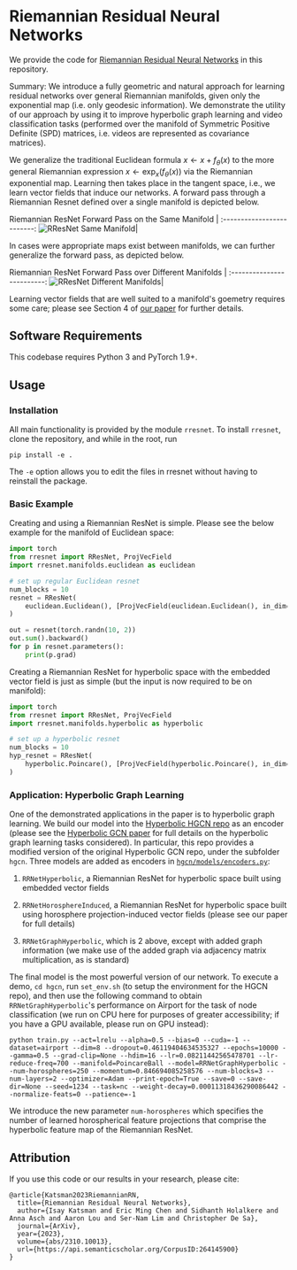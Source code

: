 # Riemannian Residual Neural Networks

We provide the code for [Riemannian Residual Neural Networks](https://arxiv.org/abs/2006.10254) in this repository.

Summary: We introduce a fully geometric and natural approach for learning residual networks over general Riemannian manifolds, given only the exponential map (i.e. only geodesic information). We demonstrate the utility of our approach by using it to improve hyperbolic graph learning and video classification tasks (performed over the manifold of Symmetric Positive Definite (SPD) matrices, i.e. videos are represented as covariance matrices).

We generalize the traditional Euclidean formula $x \leftarrow x + f_\theta(x)$ to the more general Riemannian expression $x \leftarrow \exp_x (f_\theta(x))$ via the Riemannian exponential map. Learning then takes place in the tangent space, i.e., we learn vector fields that induce our networks. A forward pass through a Riemannian Resnet defined over a single manifold is depicted below.

Riemannian ResNet Forward Pass on the Same Manifold            |
:-------------------------:
![RResNet Same Manifold](https://i.imgur.com/02vWOam.png)|

In cases were appropriate maps exist between manifolds, we can further generalize the forward pass, as depicted below.

Riemannian ResNet Forward Pass over Different Manifolds            |
:-------------------------:
![RResNet Different Manifolds](https://i.imgur.com/KP5sUdj.png)|

Learning vector fields that are well suited to a manifold's goemetry requires some care; please see Section 4 of [our paper](https://arxiv.org/pdf/2310.10013.pdf) for further details.

## Software Requirements

This codebase requires Python 3 and PyTorch 1.9+.

## Usage

### Installation

All main functionality is provided by the module `rresnet`. To install `rresnet`, clone the repository, and while in the root, run

```
pip install -e .
```

The `-e` option allows you to edit the files in rresnet without having to reinstall the package.

### Basic Example

Creating and using a Riemannian ResNet is simple. Please see the below example for the manifold of Euclidean space:

```python
import torch
from rresnet import RResNet, ProjVecField
import rresnet.manifolds.euclidean as euclidean

# set up regular Euclidean resnet
num_blocks = 10
resnet = RResNet(
    euclidean.Euclidean(), [ProjVecField(euclidean.Euclidean(), in_dim=2, hidden_dim=32, out_dim=2, n_hidden=2) for _ in range(num_blocks)]
)

out = resnet(torch.randn(10, 2))
out.sum().backward()
for p in resnet.parameters():
    print(p.grad)
```

Creating a Riemannian ResNet for hyperbolic space with the embedded vector field is just as simple (but the input is now required to be on manifold):

```python
import torch
from rresnet import RResNet, ProjVecField
import rresnet.manifolds.hyperbolic as hyperbolic

# set up a hyperbolic resnet
num_blocks = 10
hyp_resnet = RResNet(
    hyperbolic.Poincare(), [ProjVecField(hyperbolic.Poincare(), in_dim=2, hidden_dim=32, out_dim=2, n_hidden=2) for _ in range(num_blocks)]
)
```

### Application: Hyperbolic Graph Learning

One of the demonstrated applications in the paper is to hyperbolic graph learning. We build our model into the [Hyperbolic HGCN repo](https://github.com/HazyResearch/hgcn) as an encoder (please see the [Hyperbolic GCN paper](https://arxiv.org/abs/1910.12933) for full details on the hyperbolic graph learning tasks considered). In particular, this repo provides a modified version of the original Hyperbolic GCN repo, under the subfolder `hgcn`. Three models are added as encoders in [`hgcn/models/encoders.py`]():

1. `RRNetHyperbolic`, a Riemannian ResNet for hyperbolic space built using embedded vector fields

2. `RRNetHorosphereInduced`, a Riemannian ResNet for hyperbolic space built using horosphere projection-induced vector fields (please see our paper for full details)

3. `RRNetGraphHyperbolic`, which is 2 above, except with added graph information (we make use of the added graph via adjacency matrix multiplication, as is standard)

The final model is the most powerful version of our network. To execute a demo, `cd hgcn`, run `set_env.sh` (to setup the environment for the HGCN repo), and then use the following command to obtain `RRNetGraphHyperbolic`'s performance on Airport for the task of node classification (we run on CPU here for purposes of greater accessibility; if you have a GPU available, please run on GPU instead):

```
python train.py --act=lrelu --alpha=0.5 --bias=0 --cuda=-1 --dataset=airport --dim=8 --dropout=0.46119404634535327 --epochs=10000 --gamma=0.5 --grad-clip=None --hdim=16 --lr=0.08211442565478701 --lr-reduce-freq=700 --manifold=PoincareBall --model=RRNetGraphHyperbolic --num-horospheres=250 --momentum=0.846694085258576 --num-blocks=3 --num-layers=2 --optimizer=Adam --print-epoch=True --save=0 --save-dir=None --seed=1234 --task=nc --weight-decay=0.00011318436290086442 --normalize-feats=0 --patience=-1
```

We introduce the new parameter `num-horospheres` which specifies the number of learned horospherical feature projections that comprise the hyperbolic feature map of the Riemannian ResNet.

## Attribution

If you use this code or our results in your research, please cite:

```
@article{Katsman2023RiemannianRN,
  title={Riemannian Residual Neural Networks},
  author={Isay Katsman and Eric Ming Chen and Sidhanth Holalkere and Anna Asch and Aaron Lou and Ser-Nam Lim and Christopher De Sa},
  journal={ArXiv},
  year={2023},
  volume={abs/2310.10013},
  url={https://api.semanticscholar.org/CorpusID:264145900}
}
```
